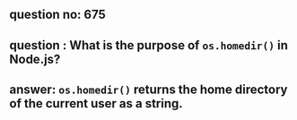 
      
## question no: 675

## question : What is the purpose of `os.homedir()` in Node.js?

## answer: `os.homedir()` returns the home directory of the current user as a string.
      